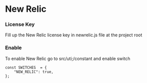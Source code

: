 # New Relic

### License Key

Fill up the New Relic license key in newrelic.js file at the project root

### Enable

To enable New Relic go to src/uti;/constant and enable switch

    const SWITCHES  = {
        "NEW_RELIC": true,
    };
